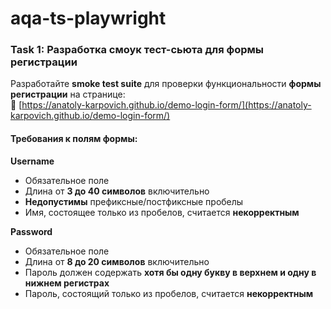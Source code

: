 # aqa-ts-playwright

### Task 1: Разработка смоук тест-сьюта для формы регистрации

Разработайте **smoke test suite** для проверки функциональности **формы регистрации** на странице:  
🔗 [https://anatoly-karpovich.github.io/demo-login-form/](https://anatoly-karpovich.github.io/demo-login-form/)

#### Требования к полям формы:

**Username**  
- Обязательное поле  
- Длина от **3 до 40 символов** включительно  
- **Недопустимы** префиксные/постфиксные пробелы  
- Имя, состоящее только из пробелов, считается **некорректным**

**Password**  
- Обязательное поле  
- Длина от **8 до 20 символов** включительно  
- Пароль должен содержать **хотя бы одну букву в верхнем и одну в нижнем регистрах**  
- Пароль, состоящий только из пробелов, считается **некорректным**